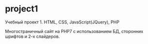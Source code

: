 # project1
Учебный проект 1. HTML, CSS, JavaScript(JQuery), PHP

Многостраничный сайт на PHP7 с использованием БД, сторонних шрифтов и 2-х слайдеров.
